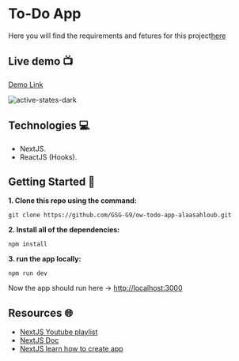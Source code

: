 
# To-Do App
Here you will find the requirements and fetures for this project[here](https://hackmd.io/_JuugnFPTa-ofxV2-jtkxQ)

## Live demo 📺
[Demo Link](https://affectionate-mcnulty-8e3028.netlify.app/)

![active-states-dark](https://user-images.githubusercontent.com/44459251/116512897-6c16d900-a8d1-11eb-8c4d-33ff76ffbf44.jpg)




## Technologies 💻
- NextJS.
- ReactJS (Hooks).


## Getting Started 📣
**1. Clone this repo using the command:**

```
git clone https://github.com/GSG-G9/ow-todo-app-alaasahloub.git
```

**2. Install all of the dependencies:**

```
npm install
```

**3. run the app locally:**

```
npm run dev
```

Now the app should run here -> [http://localhost:3000](http://localhost:3000)



## Resources 🌐
* [NextJS Youtube playlist](https://www.youtube.com/playlist?list=PL4cUxeGkcC9g9gP2onazU5-2M-AzA8eBw)
* [NextJS Doc](https://nextjs.org/docs/getting-started)
* [NextJS learn how to create app](https://nextjs.org/learn/basics/create-nextjs-app)

